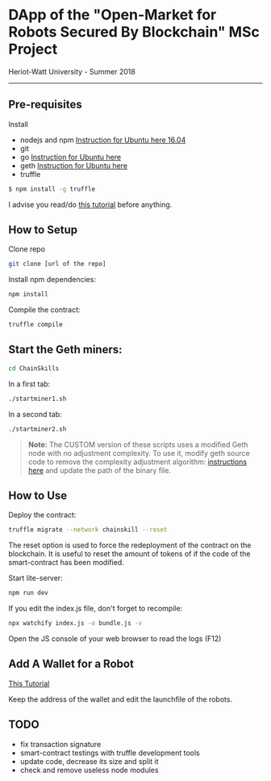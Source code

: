 # DApp of the "Open-Market for Robots Secured By Blockchain" MSc Project
Heriot-Watt University - Summer 2018

-----

## Pre-requisites
Install
- nodejs and npm [Instruction for Ubuntu here 16.04](https://www.digitalocean.com/community/tutorials/how-to-install-node-js-on-ubuntu-16-04)
- git 
- go [Instruction for Ubuntu here](https://tecadmin.net/install-go-on-ubuntu/)
- geth [Instruction for Ubuntu here](https://github.com/ethereum/go-ethereum/wiki/Installation-Instructions-for-Ubuntu)
- truffle
```sh
$ npm install -g truffle
```

I advise you read/do [this tutorial](http://chainskills.com/2017/02/24/create-a-private-ethereum-blockchain-with-iot-devices-16/) before anything.

## How to Setup
Clone repo
```sh
git clone [url of the repo]
```
Install npm dependencies:
```sh
npm install
```
Compile the contract:
```sh
truffle compile
```

## Start the Geth miners:
```sh
cd ChainSkills
```
In a first tab:
```sh
./startminer1.sh
```
In a second tab:
```sh
./startminer2.sh
```
> **Note:**
> The CUSTOM version of these scripts uses a modified Geth node with no adjustment complexity.
> To use it, modify geth source code to remove the complexity adjustment algorithm: [instructions here](https://hackernoon.com/how-to-reduce-block-difficulty-in-ethereum-private-testnet-2ad505609e82) and update the path of the binary file.


## How to Use
Deploy the contract:
```sh
truffle migrate --network chainskill --reset
```
The reset option is used to force the redeployment of the contract on the blockchain. It is useful to reset the amount of tokens of if the code of the smart-contract has been modified.

Start lite-server:
```sh
npm run dev
```

If you edit the index.js file, don't forget to recompile:

```sh
npx watchify index.js -o bundle.js -v
```

Open the JS console of your web browser to read the logs (F12)

## Add A Wallet for a Robot
[This Tutorial](http://chainskills.com/2017/03/10/part-3-setup-the-private-chain-miners/)

Keep the address of the wallet and edit the launchfile of the robots.

## TODO

- fix transaction signature
- smart-contract testings with truffle development tools
- update code, decrease its size and split it
- check and remove useless node modules
